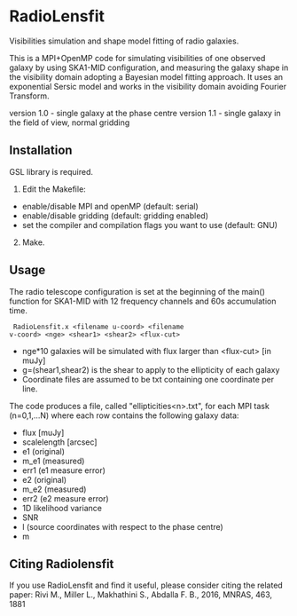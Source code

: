 # RadioLensfit 

Visibilities simulation and shape model fitting of radio galaxies.

This is a MPI+OpenMP code for simulating visibilities of one observed galaxy by using SKA1-MID configuration, and measuring the galaxy shape in the visibility domain adopting  a Bayesian model fitting approach. It uses an exponential Sersic model and works in the visibility domain avoiding Fourier Transform.

version 1.0 - single galaxy at the phase centre 
version 1.1 - single galaxy in the field of view, normal gridding

## Installation

GSL library is required.

1) Edit the Makefile:
- enable/disable MPI and openMP (default: serial)
- enable/disable gridding (default: gridding enabled)
- set the compiler and compilation flags you want to use (default: GNU)

2) Make.

## Usage
The radio telescope configuration is set at the beginning of the main() function for SKA1-MID with 12 frequency channels and 60s accumulation time.

<code> RadioLensfit.x \<filename u-coord\> \<filename v-coord\> \<nge\> \<shear1\> \<shear2\> \<flux-cut\> </code>

- nge*10 galaxies will be simulated with flux larger than \<flux-cut\> [in muJy]
- g=(shear1,shear2) is the shear to apply to the ellipticity of each galaxy
- Coordinate files are assumed to be txt containing one coordinate per line.

The code produces a file, called "ellipticities\<n\>.txt", for each MPI task (n=0,1,...N) where each row contains the following galaxy data:
>
- flux [muJy]
- scalelength [arcsec]
- e1 (original)
- m_e1 (measured) 
- err1 (e1 measure error) 
- e2 (original) 
- m_e2 (measured)
- err2 (e2 measure error)
- 1D likelihood variance
- SNR
- l (source coordinates with respect to the phase centre) 
- m

## Citing Radiolensfit
If you use RadioLensfit and find it useful, please consider citing the related paper: 
Rivi M., Miller L., Makhathini S., Abdalla F. B., 2016, MNRAS, 463, 1881
